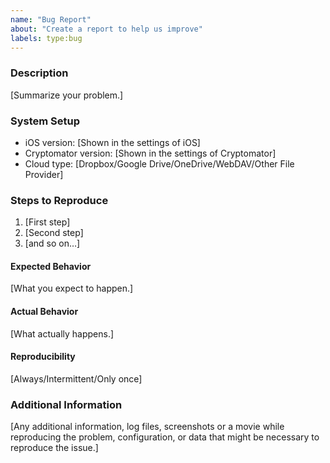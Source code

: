 ```yaml
---
name: "Bug Report"
about: "Create a report to help us improve"
labels: type:bug
---
```


<!--
Please make sure to:
- Comply with our code of conduct: https://github.com/cryptomator/ios/blob/develop/.github/CODE_OF_CONDUCT.md
- Search for existing similar issues first: https://github.com/cryptomator/ios/issues?q=

⚠️ IMPORTANT: If you don't stick to this template, the issue will get closed.
-->

### Description

[Summarize your problem.]

### System Setup

* iOS version: [Shown in the settings of iOS]
* Cryptomator version: [Shown in the settings of Cryptomator]
* Cloud type: [Dropbox/Google Drive/OneDrive/WebDAV/Other File Provider]

### Steps to Reproduce

1. [First step]
2. [Second step]
3. [and so on…]

#### Expected Behavior

[What you expect to happen.]

#### Actual Behavior

[What actually happens.]

#### Reproducibility

[Always/Intermittent/Only once]

### Additional Information

[Any additional information, log files, screenshots or a movie while reproducing the problem, configuration, or data that might be necessary to reproduce the issue.]
